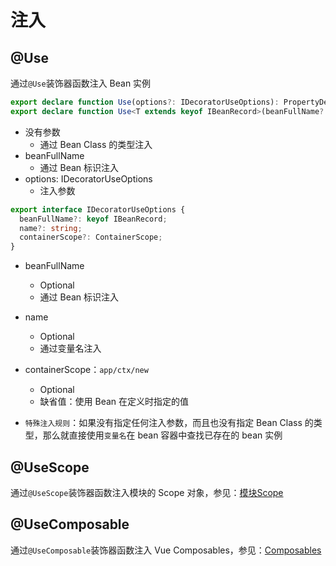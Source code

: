 # 注入

## @Use

通过`@Use`装饰器函数注入 Bean 实例

```typescript
export declare function Use(options?: IDecoratorUseOptions): PropertyDecorator;
export declare function Use<T extends keyof IBeanRecord>(beanFullName?: T): PropertyDecorator;
```

- 没有参数
  - 通过 Bean Class 的类型注入
- beanFullName
  - 通过 Bean 标识注入
- options: IDecoratorUseOptions
  - 注入参数

```typescript
export interface IDecoratorUseOptions {
  beanFullName?: keyof IBeanRecord;
  name?: string;
  containerScope?: ContainerScope;
}
```

- beanFullName
  - Optional
  - 通过 Bean 标识注入
- name
  - Optional
  - 通过变量名注入
- containerScope：`app/ctx/new`

  - Optional
  - 缺省值：使用 Bean 在定义时指定的值

- `特殊注入规则`：如果没有指定任何注入参数，而且也没有指定 Bean Class 的类型，那么就直接使用`变量名`在 bean 容器中查找已存在的 bean 实例

## @UseScope

通过`@UseScope`装饰器函数注入模块的 Scope 对象，参见：[模块Scope](../scope/introduction.md)

## @UseComposable

通过`@UseComposable`装饰器函数注入 Vue Composables，参见：[Composables](../../vue/composables.md)

